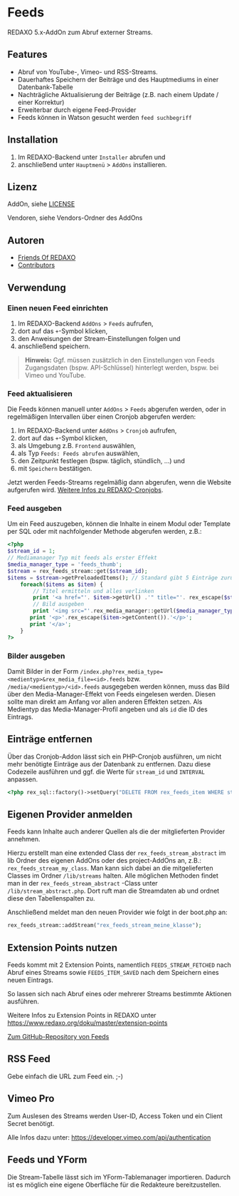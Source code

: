 # Feeds

REDAXO 5.x-AddOn zum Abruf externer Streams.

## Features

* Abruf von YouTube-, Vimeo- und RSS-Streams.
* Dauerhaftes Speichern der Beiträge und des Hauptmediums in einer Datenbank-Tabelle
* Nachträgliche Aktualisierung der Beiträge (z.B. nach einem Update / einer Korrektur)
* Erweiterbar durch eigene Feed-Provider
* Feeds können in Watson gesucht werden `feed suchbegriff`

## Installation

1. Im REDAXO-Backend unter `Installer` abrufen und 
2. anschließend unter `Hauptmenü` > `AddOns` installieren.

## Lizenz

AddOn, siehe [LICENSE](https://github.com/FriendsOfREDAXO/feeds/blob/master/LICENCE.md)

Vendoren, siehe Vendors-Ordner des AddOns

## Autoren

* [Friends Of REDAXO](https://github.com/FriendsOfREDAXO) 
* [Contributors](https://github.com/FriendsOfREDAXO/feeds/graphs/contributors)

## Verwendung

### Einen neuen Feed einrichten

1. Im REDAXO-Backend `AddOns` > `Feeds` aufrufen,
2. dort auf das `+`-Symbol klicken,
3. den Anweisungen der Stream-Einstellungen folgen und
4. anschließend speichern.

> **Hinweis:** Ggf. müssen zusätzlich in den Einstellungen von Feeds Zugangsdaten (bspw. API-Schlüssel) hinterlegt werden, bspw. bei Vimeo und YouTube.

### Feed aktualisieren

Die Feeds können manuell unter `AddOns` > `Feeds` abgerufen werden, oder in regelmäßigen Intervallen über einen Cronjob abgerufen werden:

1. Im REDAXO-Backend unter `AddOns` > `Cronjob` aufrufen,
2. dort auf das `+`-Symbol klicken,
3. als Umgebung z.B. `Frontend` auswählen,
4. als Typ `Feeds: Feeds abrufen` auswählen,
5. den Zeitpunkt festlegen (bspw. täglich, stündlich, ...) und
6. mit `Speichern` bestätigen.

Jetzt werden Feeds-Streams regelmäßig dann abgerufen, wenn die Website aufgerufen wird. [Weitere Infos zu REDAXO-Cronjobs](https://www.redaxo.org/doku/master/cronjobs).

### Feed ausgeben

Um ein Feed auszugeben, können die Inhalte in einem Modul oder Template per SQL oder mit nachfolgender Methode abgerufen werden, z.B.:

```php
<?php 
$stream_id = 1;
// Mediamanager Typ mit feeds als erster Effekt
$media_manager_type = 'feeds_thumb';
$stream = rex_feeds_stream::get($stream_id);
$items = $stream->getPreloadedItems(); // Standard gibt 5 Einträge zurück, sonst gewünschte Anzahl übergeben
    foreach($items as $item) {
        // Titel ermitteln und alles verlinken
        print '<a href="'. $item->getUrl() .'" title="'. rex_escape($stream->getTitle()) .'">';
        // Bild ausgeben
        print '<img src="'.rex_media_manager::getUrl($media_manager_type,$item->getId() .'.feeds').'"  alt="'. rex_escape($item->getTitle()) .'" title="'. rex_escape($item->getTitle()) .'">';
       print '<p>'.rex_escape($item->getContent()).'</p>';
       print '</a>';
    }
?>
```

### Bilder ausgeben

Damit Bilder in der Form `/index.php?rex_media_type=<medientyp>&rex_media_file=<id>.feeds` bzw. `/media/<medientyp>/<id>.feeds`
ausgegeben werden können, muss das Bild über den Media-Manager-Effekt von Feeds eingelesen werden. Diesen sollte man direkt am Anfang vor allen anderen Effekten setzen. Als Medientyp das Media-Manager-Profil angeben und als `id` die ID des Eintrags.

## Einträge entfernen

Über das Cronjob-Addon lässt sich ein PHP-Cronjob ausführen, um nicht mehr benötigte Einträge aus der Datenbank zu entfernen. Dazu diese Codezeile ausführen und ggf. die Werte für `stream_id` und `INTERVAL` anpassen.

```php
<?php rex_sql::factory()->setQuery("DELETE FROM rex_feeds_item WHERE stream_id = 4 AND createdate < (NOW() - INTERVAL 2 MONTH)"); ?>
```

## Eigenen Provider anmelden

Feeds kann Inhalte auch anderer Quellen als die der mitglieferten Provider annehmen.

Hierzu erstellt man eine extended Class der `rex_feeds_stream_abstract` im lib Ordner des eigenen AddOns oder des project-AddOns an,  z.B.: `rex_feeds_stream_my_class`. Man kann sich dabei an die mitgelieferten Classes im Ordner `/lib/streams` halten. Alle möglichen Methoden findet man in der `rex_feeds_stream_abstract` -Class unter `/lib/stream_abstract.php`. Dort ruft man die Streamdaten ab und ordnet diese den Tabellenspalten zu. 

Anschließend meldet man den neuen Provider wie folgt in der boot.php an: 

```php 
rex_feeds_stream::addStream("rex_feeds_stream_meine_klasse");
```


## Extension Points nutzen

Feeds kommt mit 2 Extension Points, namentlich `FEEDS_STREAM_FETCHED` nach Abruf eines Streams sowie `FEEDS_ITEM_SAVED` nach dem Speichern eines neuen Eintrags.

So lassen sich nach Abruf eines oder mehrerer Streams bestimmte Aktionen ausführen.

Weitere Infos zu Extension Points in REDAXO unter https://www.redaxo.org/doku/master/extension-points

[Zum GitHub-Repository von Feeds](github.com/FriendsOfREDAXO/feeds/)


## RSS Feed

Gebe einfach die URL zum Feed ein. ;-) 


## Vimeo Pro

Zum Auslesen des Streams werden User-ID, Access Token und ein Client Secret benötigt. 

Alle Infos dazu unter: https://developer.vimeo.com/api/authentication


## Feeds und YForm

Die Stream-Tabelle lässt sich im YForm-Tablemanager importieren. Dadurch ist es möglich eine eigene Oberfläche für die Redakteure bereitzustellen. 


